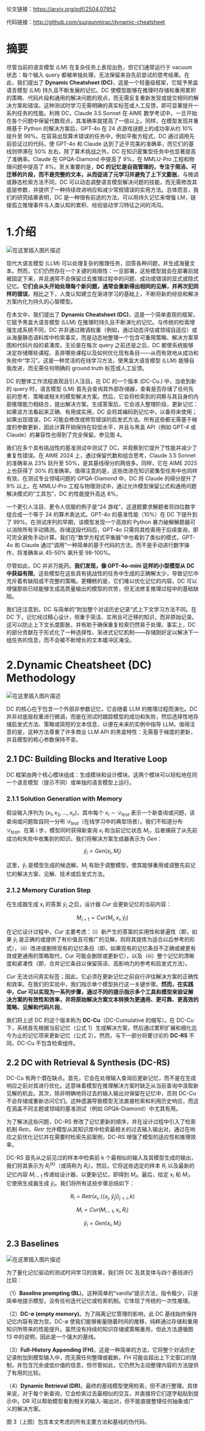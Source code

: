 论文链接：https://arxiv.org/pdf/2504.07952

代码链接：http://github.com/suzgunmirac/dynamic-cheatsheet

# 摘要

尽管当前的语言模型 (LM) 在复杂任务上表现出色，但它们通常运行于 vacuum 状态：每个输入 query 都被单独处理，无法保留来自先前尝试的思考结果。在此，我们提出了 **Dynamic Cheatsheet (DC)**，这是一个轻量级框架，它赋予黑盒语言模型 (LM) 持久且不断发展的记忆。DC 使模型能够在推理时存储和重用累积的策略、代码片段和通用的解决问题的观点，而无需反复重新发现或提交相同的解决方案和错误。这种测试时学习无需明确的真实标签或人工反馈，即可显著提升一系列任务的性能。利用 DC，Claude 3.5 Sonnet 在 AIME 数学考试中，一旦开始在各个问题中保留代数观点，其准确率就提高了一倍以上。同样，在模型发现并重用基于 Python 的解决方案后，GPT-4o 在 24 点游戏谜题上的成功率从约 10% 提升至 99%。在容易出现算术错误的任务中，例如平衡方程式，DC 通过调用先前验证过的代码，使 GPT-4o 和 Claude 达到了近乎完美的准确率，而它们的基线则停滞在 50% 左右。除了算术挑战之外，DC 在知识密集型任务中也显著提高了准确率。Claude 在 GPQA-Diamond 中提高了 9%，在 MMLU-Pro 工程和物理问题中提高了 8%。至关重要的是，**DC 的记忆是自我管理的，专注于简洁、可迁移的片段，而不是完整的文本，从而促进了元学习并避免了上下文膨胀**。与微调或静态检索方法不同，DC 可以动态调整语言模型解决问题的技能，而无需修改其底层参数，并提供了一种持续改进响应和减少常规错误的实用方法。总体而言，我们的研究结果表明，DC 是一种很有前途的方法，可以用持久记忆来增强 LM，链接孤立推理事件与人类认知的累积、经验驱动学习特征之间的鸿沟。

# 1.介绍

![在这里插入图片描述](https://i-blog.csdnimg.cn/direct/72a93b8114844ef68f1c4adb6b9b0b8b.png)

现代大语言模型 (LLM) 可以处理复杂的推理任务，回答各种问题，并生成海量文本。然而，它们仍然存在一个关键的局限性：一旦部署，这些模型就会在部署前就被固定下来，并且通常不会保留过去推理过程中的问题、成功或错误的显式或隐式记忆。**它们会从头开始处理每个新问题，通常会重新得出相同的见解，并再次犯同样的错误**。相比之下，人类认知建立在渐进学习的基础上，不断将新的经验和解决方案内化为持久的心智模型。

在本文中，我们提出了 **Dynamic Cheatsheet (DC)**，这是一个简单直观的框架，它赋予黑盒大语言模型 (LLM) 在推理时持久且不断演化的记忆。与传统的检索增强生成系统不同，DC 并非通过微调权重（例如，通过动态评估或领域自适应）或从海量静态语料库中检索事实，而是动态地整理一个包含可重用策略、解决方案草图和代码片段的紧凑库。无论是在每次 query 之前还是之后，DC 都使系统能够决定存储哪些课程、丢弃哪些课程以及如何优化现有条目——从而有效地从成功和失败中“学习”。这是一种灵活的在线学习方法，使黑盒大语言模型 (LLM) 能够自我改进，而无需任何明确的 ground truth 标签或人工反馈。

DC 的整体工作流程直观且引人注目。在 DC 的一个版本 (DC-Cu.) 中，当收到新的 query 时，语言模型 (LM) 首先会查询其外部存储器，查看是否存储了任何先前的思考、策略或相关的模型解决方案。然后，它会将检索到的洞察与其自身的内部推理能力相结合，提出解决方案。生成答案后，它会进入整理阶段，更新记忆：如果该方法看起来正确、有用或实用，DC 会将其编码到记忆中，以备将来使用；如果出现错误，DC 可能会修改或修剪错误的启发式方法。所有这些都无需基于梯度的参数更新，因此计算开销保持在较低水平，并且与黑盒 API（例如 GPT-4 或 Claude）的兼容性也得到了完全保留。参见图 4。

我们在多个具有挑战性的基准测试中测试了 DC，并观察到它提升了性能并减少了重复性错误。在 AIME 2024 上，通过保留代数和组合思考，Claude 3.5 Sonnet 的准确率从 23% 跃升至 50%，是其基线得分的两倍多。同样，它在 AIME 2025 上也获得了 30% 的准确率。值得注意的是，这些改进在知识密集型任务中也同样有效。在测试专业领域问题的 GPQA-Diamond 中，DC 将 Claude 的得分提升了 9% 以上。在 MMLU-Pro 工程与物理测试中，通过允许模型保留公式和通用问题解决模式的“工具包”，DC 的性能提升高达 8%。

一个更引人注目、更令人信服的例子是“24 游戏”，这道题要求解题者将四位数字组合成一个等于 24 的算术表达式。GPT-4o 的基准性能（10%）在 DC 下提升到了 99%。在测试序列的早期，该模型发现一个高效的 Python 暴力破解解题器可以消除所有手动猜测。存储这段代码后，GPT-4o 只需将其检索用于后续查询，即可完全避免手动计算。我们在“数学方程式平衡器”中也看到了类似的模式，GPT-4o 和 Claude 通过“调用”一种简单的基于代码的方法，而不是手动进行数字操作，将准确率从 45-50% 飙升至 98-100%。

尽管如此，DC 并非万能药。**我们发现，像 GPT-4o-mini 这样的小型模型从 DC 中获益有限**。这些模型在这些具有挑战性的任务中生成的正确解太少，导致记忆中充斥着有缺陷或不完整的策略。更糟糕的是，它们难以优化记忆的内容。DC 可以增强那些已经能够生成高质量输出的模型的优势，但无法修复推理过程中的基础缺陷。

我们还注意到，DC 与简单的“附加整个对话历史记录”式上下文学习方法不同。在 DC 下，记忆经过精心设计，侧重于简洁、实用且可迁移的知识，而非原始记录。这可以防止上下文长度膨胀，并有助于确保重复检索仍然易于处理。事实上，DC 的部分贡献在于形式化了一种选择性、渐进式记忆机制——存储刚好足以解决下一组任务的信息，而不会被不断增长的文本缓冲区淹没。

# 2.Dynamic Cheatsheet (DC) Methodology

![在这里插入图片描述](https://i-blog.csdnimg.cn/direct/a96ae5e986364fb7a58e7ed1ee7c3c70.png)


DC 的核心在于包含一个外部非参数记忆，它会随着 LLM 的推理过程而演化。DC 并非对底层权重进行微调，而是在测试时跟踪模型的成功和失败，然后选择性地存储启发式方法、策略或简短的文本信息，以便在未来的实例中指导 LLM。值得注意的是，这种方法尊重了许多商业 LLM API 的黑盒特性：无需基于梯度的更新，并且模型的核心参数保持不变。

## 2.1 DC: Building Blocks and Iterative Loop

DC 框架由两个核心模块组成：生成模块和设计模块。这两个模块可以轻松地在同一个语言模型（提示不同）或单独的语言模型上运行。

### 2.1.1 Solution Generation with Memory

假设输入序列为 $(x_1, x_2, ... , x_n)$，其中每个 $x_i ∼ \mathcal D_{test}$ 表示一个新查询或问题，该查询或问题取自同一分布 $\mathcal D_{test}$（在线学习中的典型场景）。我们不知道分布 $\mathcal D_{test}$。在第 $i$ 步，模型同时获得新查询 $x_i$ 和当前记忆状态 $M_i$，后者捕获了从先前成功和失败中收集到的知识。我们将解决方案生成器表示为 $Gen$：

$$\tilde y_i=Gen(x_i,M_i)\tag{1}$$

这里，$\tilde y_i$ 是模型生成的候选解。$M_i$ 有助于调整模型，使其能够重用或调整先前记忆的解决方案、见解、技术或启发式方法。

### 2.1.2 Memory Curation Step

在生成器生成 $x_i$ 的答案 $\tilde y_i$ 之后，设计器 $Cur$ 会更新记忆的当前内容：

$$M_{i+1}=Cur(M_i,x_i,\tilde y_i)\tag{2}$$

在记忆设计过程中，$Cur$ 主要考虑：（i）新产生的答案的实用性和普遍性（即，如果 $\tilde y_i$ 是正确的或提供了有价值且可推广的见解，则将其提炼为适合以后参考的形式），（ii）改进或删除现有的记忆条目（即，如果现有的记忆条目不正确或被更有效或更通用的策略取代，Cur 可能会删除或更新它），以及（iii）整个记忆的清晰度和紧凑性（即，合并记忆条目以保留简洁、高影响力的参考和启发式方法）。

$Cur$ 无法访问真实标签；因此，它必须在更新记忆之前自行评估解决方案的正确性和效率。在我们的实验中，我们指示单个模型执行这一关键步骤。**然而，在实践中，$Cur$ 可以实现为一系列步骤，通过不同的提示指示多个工具和模型来验证解决方案的有效性和效率，并将原始解决方案文本转换为更通用、更可靠、更高效的策略、见解和代码片段**。

我们将上述 DC 的这个版本称为 **DC-Cu**（DC-Cumulative 的缩写）。在 DC-Cu 下，系统首先根据当前记忆（公式 1）生成解决方案，然后通过累积扩展和细化迄今为止的记忆项来更新记忆（公式 2）。然而，与下一部分将要讨论的 **DC-RS** 不同，DC-Cu 不包含检索组件。

## 2.2 DC with Retrieval & Synthesis (DC-RS)

DC-Cu 有两个潜在缺点。首先，它会在处理输入查询后更新记忆，而不是在生成响应之前对其进行优化。这意味着模型在推理解决方案时缺乏从当前查询中汲取新见解的机会。其次，除非明确地将过去的输入输出对保留在记忆中，否则 DC-Cu 不会存储或重新访问它们。这种遗漏导致模型无法直接检索和利用历史响应，而这在涵盖不同主题或领域的基准测试（例如 GPQA-Diamond）中尤其有用。

为了解决这些问题，DC-RS 修改了记忆更新的顺序，并在设计过程中引入了检索机制 $Retr$。$Retr$ 允许模型从其知识库中检索最相关的过去输入输出对。通过在响应之前优化记忆并在需要时检索先前案例，DC-RS 增强了模型的适应性和推理效率。

DC-RS 首先从之前见过的样本中检索前 k 个最相似的输入及其模型生成的输出，我们将其表示为 $R^{(k)}_i$（或简称为 $R_i$）。然后，它将这些选定的样本 $R_i$ 以及最新的记忆内容 $M_{i-1}$ 传递给设计器，以更新记忆，即得到 $M_i$。最后，给定 $x_i$ 和 $M_i$，它使用生成器生成 $\tilde y_i$。我们将所有这些步骤总结如下：

$$R_i=Retr(x_i,\{(x_j,\tilde y_j)\}_{j<i},k)\tag{3}$$

$$M_i=Cur(M_{i-1},x_i,R_i)\tag{4}$$

$$\tilde y_i=Gen(x_i,M_i)\tag{5}$$

## 2.3 Baselines

![在这里插入图片描述](https://i-blog.csdnimg.cn/direct/5cfe1c0efab84a51878ea39d0c150677.png)

为了量化记忆驱动的测试时间学习的效果，我们将 DC 及其变体与四个基线进行比较：

（1）**Baseline prompting (BL**)。这种简单的“vanilla”提示方法，指令极少，只是简单地提示模型，没有任何迭代记忆或检索机制。它体现了传统的一次性推理。

（2）**DC-∅ (empty memory)**。为了隔离记忆管理的影响，此 DC 基线始终保持记忆内容有效为空。DC-∅ 使我们能够衡量随着时间的推移，纯粹通过存储和重用知识所带来的性能提升。虽然没有持续的知识存储或策略重用，但此方法遵循图 13 中的说明，因此是一个强大的基线。

（3）**Full-History Appending (FH)**。这是一种简单的方法，它将整个对话历史记录附加到模型输入中，而无需任何整理或截断。FH 可能会超出上下文窗口的限制，并包含冗余或低价值的信息，但尽管如此，它仍然为主动整理内容的方法提供了有用的比较。

（4）**Dynamic Retrieval (DR)**。最终的基线模型使用检索，但不进行整理。具体来说，对于每个新查询，它会检索过去最相似的交互，并直接将它们逐字粘贴到提示中。DR 可以帮助模型看到相关的输入-输出对，但不能直接整理任何抽象或广义的解决方案。

图 3（上图）包含本文考虑的所有主要方法和基线的伪代码。
